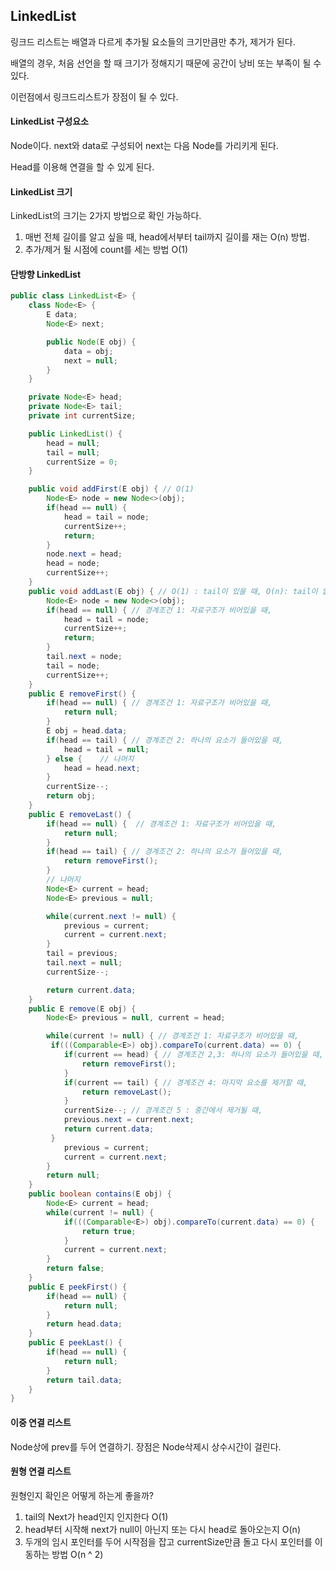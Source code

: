 ## LinkedList

링크드 리스트는 배열과 다르게 추가될 요소들의 크기만큼만 추가, 제거가 된다.

배열의 경우, 처음 선언을 할 때 크기가 정해지기 때문에 공간이 낭비 또는 부족이 될 수 있다.

이런점에서 링크드리스트가 장점이 될 수 있다.

#### LinkedList 구성요소

Node이다. next와 data로 구성되어 next는 다음 Node를 가리키게 된다.

Head를 이용해 연결을 할 수 있게 된다.

#### LinkedList 크기 
LinkedList의 크기는 2가지 방법으로 확인 가능하다.

1. 매번 전체 길이를 알고 싶을 때, head에서부터 tail까지 길이를 재는 O(n) 방법.
2. 추가/제거 될 시점에 count를 세는 방법 O(1)

#### 단방향 LinkedList

```java
public class LinkedList<E> {
    class Node<E> {
        E data;
        Node<E> next;

        public Node(E obj) {
            data = obj;
            next = null;
        }
    }

    private Node<E> head;
    private Node<E> tail;
    private int currentSize;

    public LinkedList() {
        head = null;
        tail = null;
        currentSize = 0;
    }

    public void addFirst(E obj) { // O(1)
        Node<E> node = new Node<>(obj);
        if(head == null) {
            head = tail = node;
            currentSize++;
            return;
        }
        node.next = head;
        head = node;
        currentSize++;
    }
    public void addLast(E obj) { // O(1) : tail이 있을 때, O(n): tail이 없을 때,
        Node<E> node = new Node<>(obj);
        if(head == null) { // 경계조건 1: 자료구조가 비어있을 때,
            head = tail = node;
            currentSize++;
            return;
        }
        tail.next = node;
        tail = node;
        currentSize++;
    }
    public E removeFirst() {
        if(head == null) { // 경계조건 1: 자료구조가 비어있을 때,
            return null;
        }
        E obj = head.data;
        if(head == tail) { // 경계조건 2: 하나의 요소가 들어있을 때,
            head = tail = null;
        } else {    // 나머지
            head = head.next;
        }
        currentSize--;
        return obj;
    }
    public E removeLast() {
        if(head == null) {  // 경계조건 1: 자료구조가 비어있을 때,
            return null;
        }
        if(head == tail) { // 경계조건 2: 하나의 요소가 들어있을 때,
            return removeFirst();
        }
        // 나머지
        Node<E> current = head;
        Node<E> previous = null;

        while(current.next != null) {
            previous = current;
            current = current.next;
        }
        tail = previous;
        tail.next = null;
        currentSize--;

        return current.data;
    }
    public E remove(E obj) {
        Node<E> previous = null, current = head;

        while(current != null) { // 경계조건 1: 자료구조가 비어있을 때,
         if(((Comparable<E>) obj).compareTo(current.data) == 0) {
            if(current == head) { // 경계조건 2,3: 하나의 요소가 들어있을 때, 첫번째요소
                return removeFirst();
            }
            if(current == tail) { // 경계조건 4: 마지막 요소를 제거할 때,
                return removeLast();
            }
            currentSize--; // 경계조건 5 : 중간에서 제거될 때,
            previous.next = current.next;
            return current.data;
         }
            previous = current;
            current = current.next;
        }
        return null;
    }
    public boolean contains(E obj) {
        Node<E> current = head;
        while(current != null) {
            if(((Comparable<E>) obj).compareTo(current.data) == 0) {
                return true;
            }
            current = current.next;
        }
        return false;
    }
    public E peekFirst() {
        if(head == null) {
            return null;
        }
        return head.data;
    }
    public E peekLast() {
        if(head == null) {
            return null;
        }
        return tail.data;
    }
}
```

#### 이중 연결 리스트

Node상에 prev를 두어 연결하기.
장점은 Node삭제시 상수시간이 걸린다.

#### 원형 연결 리스트

원형인지 확인은 어떻게 하는게 좋을까?

1. tail의 Next가 head인지 인지한다 O(1)
2. head부터 시작해 next가 null이 아닌지 또는 다시 head로 돌아오는지 O(n)
3. 두개의 임시 포인터를 두어 시작점을 잡고 currentSize만큼 돌고 다시 포인터를 이동하는 방법 O(n ^ 2)